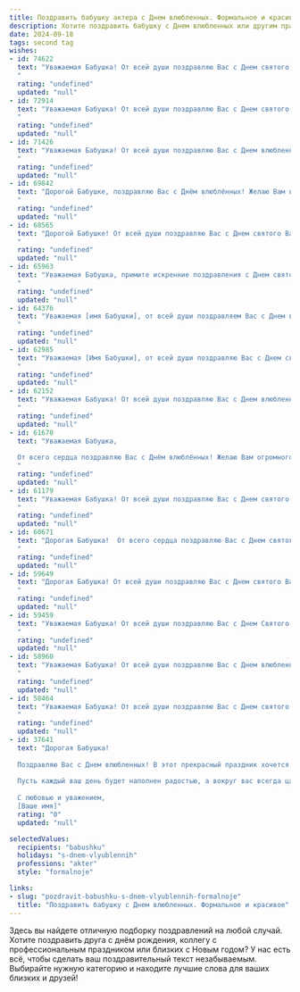 ```yaml
---
title: Поздравить бабушку актера с Днем влюбленных. Формальное и красивое
description: Хотите поздравить бабушку с Днем влюбленных или другим праздником? Наш ИИ создаст незабываемое поздравление, а вы обязательно выделитесь среди других.  
date: 2024-09-18
tags: second tag
wishes:
- id: 74622
  text: "Уважаемая Бабушка! От всей души поздравляю Вас с Днем святого Валентина! Желаю Вам любви, радости и всех благ, которые приносит этот прекрасный праздник. Пусть Ваше сердце всегда будет согрето теплом и заботой близких людей. С любовью и уважением, [Ваше имя].
  "
  rating: "undefined"
  updated: "null"
- id: 72914
  text: "Уважаемая Бабушка! От всей души поздравляю Вас с Днем святого Валентина! Пусть этот день наполнится любовью, теплом и нежностью, а Ваша жизнь всегда будет яркой и счастливой, как на сцене!
  "
  rating: "undefined"
  updated: "null"
- id: 71426
  text: "Уважаемая Бабушка! От всей души поздравляю Вас с Днем влюбленных! Желаю Вам  оставаться такой же яркой и  талантливой актрисой, как всегда,  и чтобы каждый день приносил Вам новые творческие  успехи и  радость любви.
  "
  rating: "undefined"
  updated: "null"
- id: 69842
  text: "Дорогой Бабушке, поздравляю Вас с Днём влюблённых! Желаю Вам всегда ощущать любовь и заботу близких, а также ярких эмоций и вдохновения на сцене! Пусть Ваша жизнь будет полна радости и счастья, как прекрасный спектакль!
  "
  rating: "undefined"
  updated: "null"
- id: 68565
  text: "Дорогой Бабушке! От всей души поздравляю Вас с Днем святого Валентина! Пусть Ваша жизнь будет полна любви, радости и вдохновения, как яркая сцена для талантливого актера. Желаю Вам крепкого здоровья, светлых чувств и бесконечного счастья!
  "
  rating: "undefined"
  updated: "null"
- id: 65963
  text: "Уважаемая Бабушка, примите искренние поздравления с Днем святого Валентина! Желаю Вам неиссякаемой энергии, вдохновения и любви, которую Вы дарите всему миру своим искусством. Пусть каждый Ваш выход на сцену будет ярким и запоминающимся!
  "
  rating: "undefined"
  updated: "null"
- id: 64376
  text: "Уважаемая [имя Бабушки], от всей души поздравляем Вас с Днем всех влюбленных! Пусть Ваша жизнь будет наполнена любовью, счастьем и яркими красками. Желаем Вам крепкого здоровья, творческих успехов на сценических подмостках и, конечно же, безграничного  вдохновения!
  "
  rating: "undefined"
  updated: "null"
- id: 62985
  text: "Уважаемая [Имя Бабушки], от всей души поздравляю Вас с Днем святого Валентина! Пусть этот день наполнится любовью, теплом и радостью, а Ваша жизнь будет полна счастливых моментов, как прекрасная игра на сцене. С праздником!
  "
  rating: "undefined"
  updated: "null"
- id: 62152
  text: "Уважаемая Бабушка! От всей души поздравляю Вас с Днем влюбленных! Желаю Вам крепкого здоровья, оптимизма и вдохновения, чтобы каждый день был наполнен любовью, радостью и теплом. Пусть Ваш талант и харизма,  присущие настоящему актеру,  вдохновляют Вас и всех, кто Вас окружает!
  "
  rating: "undefined"
  updated: "null"
- id: 61678
  text: "Уважаемая Бабушка,
  
  От всего сердца поздравляю Вас с Днём влюблённых! Желаю Вам огромного счастья, любви и, конечно же, ярких ролей на сцене жизни. Пусть каждый день дарит Вам новые эмоции и вдохновение, а любовь близких согревает Вас своим теплом.
  "
  rating: "undefined"
  updated: "null"
- id: 61179
  text: "Уважаемая Бабушка! От всей души поздравляю Вас с Днем святого Валентина! Желаю Вам, чтобы в Вашей жизни всегда царили любовь, тепло и нежность! Пусть каждый день приносит Вам радость и новые творческие идеи, ведь Вы -  талантливая актриса,  одаривающая зрителей своим искусством!
  "
  rating: "undefined"
  updated: "null"
- id: 60671
  text: "Дорогая Бабушка!  От всего сердца поздравляю Вас с Днем святого Валентина!  Пусть Ваша жизнь всегда будет наполнена любовью, теплом и прекрасными моментами, как на сцене, так и за её пределами!  Желаю Вам здоровья, счастья и вдохновения!
  "
  rating: "undefined"
  updated: "null"
- id: 59649
  text: "Дорогая Бабушка! От всей души поздравляю Вас с Днем святого Валентина! Желаю Вам много радости, любви и тепла в этот прекрасный день. Пусть Ваша жизнь будет полна прекрасных моментов и ярких впечатлений!
  "
  rating: "undefined"
  updated: "null"
- id: 59459
  text: "Уважаемая Бабушка! От всей души поздравляю Вас с Днем Святого Валентина! Пусть в Вашей жизни всегда царит любовь, тепло и радость, а Ваши таланты как актрисы продолжают радовать зрителей. Желаю Вам крепкого здоровья, счастья и творческих успехов!
  "
  rating: "undefined"
  updated: "null"
- id: 58960
  text: "Уважаемая Бабушка! От всей души поздравляю Вас с Днем влюбленных! Пусть в Вашей жизни всегда царят любовь, теплота и забота. Желаю Вам крепкого здоровья, неиссякаемого оптимизма и  радости от каждой прожитой минуты. Пусть Ваше актерское мастерство и талант всегда Вас радуют!
  "
  rating: "undefined"
  updated: "null"
- id: 58464
  text: "Уважаемая Бабушка! От всей души поздравляю Вас с Днем святого Валентина! Пусть этот день подарит Вам множество теплых и светлых моментов, как на сцене, так и в жизни! Желаю Вам крепкого здоровья, вдохновения в творчестве и любви, которая всегда будет с Вами!
  "
  rating: "undefined"
  updated: "null"
- id: 37641
  text: "Дорогая Бабушка!
  
  Поздравляю Вас с Днем влюбленных! В этот прекрасный праздник хочется пожелать Вам безмерного счастья, теплоты и любви. Вы — настоящий мастер своего дела, и в жизни Вы играете главную роль, вдохновляя всех нас своим талантом и добрым сердцем.
  
  Пусть каждый ваш день будет наполнен радостью, а вокруг вас всегда царит атмосфера любви и заботы. Ваша поддержка и мудрость придают нам сил и уверенности.
  
  С любовью и уважением,
  [Ваше имя]"
  rating: "0"
  updated: "null"

selectedValues:
  recipients: "babushku"
  holidays: "s-dnem-vlyublennih"
  professions: "akter"
  style: "formalnoje"

links:
- slug: "pozdravit-babushku-s-dnem-vlyublennih-formalnoje"
  title: "Поздравить бабушку с Днем влюбленных. Формальное и красивое"
---
```


Здесь вы найдете отличную подборку поздравлений на любой случай. 
Хотите поздравить друга с днём рождения, коллегу с профессиональным праздником или близких с Новым годом? У нас есть всё, чтобы сделать ваш поздравительный текст незабываемым. Выбирайте нужную категорию и находите лучшие слова для ваших близких и друзей!

